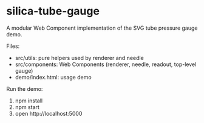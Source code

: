 # silica-tube-gauge

A modular Web Component implementation of the SVG tube pressure gauge demo.

Files:
- src/utils: pure helpers used by renderer and needle
- src/components: Web Components (renderer, needle, readout, top-level gauge)
- demo/index.html: usage demo

Run the demo:
1. npm install
2. npm start
3. open http://localhost:5000

